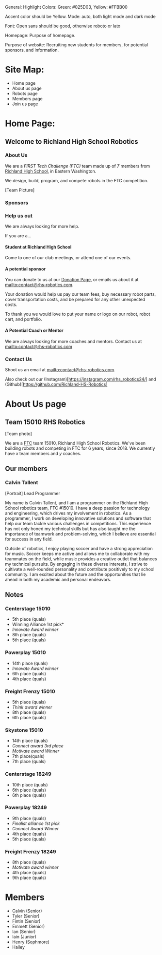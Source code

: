 General:
Highlight Colors: Green: #025D03, Yellow: #FFBB00

Accent color should be Yellow.
Mode: auto, both light mode and dark mode

Font: Open sans should be good, otherwise roboto or lato

Homepage:
Purpose of homepage.

Purpose of website: Recruiting new students for members, for potential sponsors, and information.

# Site Map:

- Home page
- About us page
- Robots page
- Members page
- Join us page

# Home Page:
## Welcome to Richland High School Robotics
### About Us

We are a _FIRST Tech Challenge (FTC)_ team made up of _7_ <!-- Possibly change
number --> members from [Richland High
School](<https://en.wikipedia.org/wiki/Richland_High_School_(Washington)>), in
Eastern Washington.

We design, build, program, and compete robots in the FTC competition.

[Team Picture] <!-- Will need new shirts for this -->

### Sponsors


### Help us out
We are always looking for more help.

<!-- This would be an accordion menu -->

If you are a...
#### Student at Richland High School
Come to one of our club meetings, or attend one of our events.
#### A potential sponsor
You can donate to us at our [Donation
Page](https://secure.givelively.org/donate/washington-first-robotics/tyler-bartlett-3),
or emails us about it at <mailto:contact@rhs-robotics.com>.

Your donation would help us pay our team fees, buy necessary robot parts, cover
transportation costs, and be prepared for any other unexpected costs.

To thank you we would love to put your name or logo on our robot, robot cart,
and portfolio.
#### A Potential Coach or Mentor
We are always looking for more coaches and mentors. Contact us at
<mailto:contact@rhs-robotics.com> 
### Contact Us

Shoot us an email at <mailto:contact@rhs-robotics.com>.

Also check out our (Instagram)[https://instagram.com/rhs_robotics24/]
and (Github)[https://github.com/Richland-HS-Robotics]




# About Us page

## Team 15010 RHS Robotics

[Team photo]

We are a [FTC](https://www.firstinspires.org/robotics/ftc) team 15010, Richland
High School Robotics. We've been building robots and competing in FTC for 6
years, since 2018. We currently have *x* team members and *y* coaches.

## Our members
<!-- List of member photos with name, role, & bit of about text -->

<!-- For example: -->
### Calvin Tallent
[Portrait]
Lead Programmer

<!-- Would be shown when you expand the specific profile. -->
<!-- This text is AI generated :) -->
My name is Calvin Tallent, and I am a programmer on the Richland High School
robotics team, FTC #15010. I have a deep passion for technology and engineering,
which drives my involvement in robotics. As a programmer, I work on developing
innovative solutions and software that help our team tackle various challenges
in competitions. This experience has not only honed my technical skills but has
also taught me the importance of teamwork and problem-solving, which I believe
are essential for success in any field.

Outside of robotics, I enjoy playing soccer and have a strong appreciation for
music. Soccer keeps me active and allows me to collaborate with my teammates on
the field, while music provides a creative outlet that balances my technical
pursuits. By engaging in these diverse interests, I strive to cultivate a
well-rounded personality and contribute positively to my school community. I am
excited about the future and the opportunities that lie ahead in both my
academic and personal endeavors.


## Notes
<!-- Not included -->
### Centerstage 15010
- 5th place (quals)
- Winning Alliance 1st pick*
- *Innovate Award winner*
- 8th place (quals)
- 5th place (quals)
### Powerplay 15010
- 14th place (quals)
- *Innovate Award winner*
- 6th place (quals)
- 4th place (quals)
### Freight Frenzy 15010
- 5th place (quals)
- *Think award winner*
- 8th place (quals)
- 6th place (quals)
### Skystone 15010
- 14th place (quals)
- *Connect award 3rd place*
- *Motivate award Winner*
- 7th place(quals)
- 7th place (quals)
### Centerstage 18249
- 10th place (quals)
- 6th place (quals)
- 6th place (quals)
### Powerplay 18249
- 9th place (quals)
- *Finalist alliance 1st pick*
- *Connect Award Winner*
- 4th place (quals)
- 5th place (quals)
### Freight Frenzy 18249
- 8th place (quals)
- *Motivate award winner*
- 4th place (quals)
- 9th place (quals)



# Members
- Calvin (Senior)
- Tyler (Senior)
- Fintin (Senior)
- Emmett (Senior)
- Ian (Senior)
- Iain (Junior)
- Henry (Sophmore)
- Hailey
